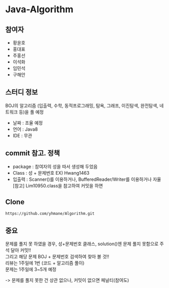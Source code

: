 # Java-Algorithm

## 참여자

* 황윤호
* 홍대표
* 주홍선
* 이석화
* 임민석
* 구해안

## 스터디 정보
BOJ의 알고리즘 (입출력, 수학, 동적프로그래밍, 탐욕, 그래프, 이진탐색, 완전탐색, 네트워크 등)을 풀 예정

* 날짜 : 조율 예정
* 언어 : Java8
* IDE : 무관

## commit 참고. 정책

* package : 참여자의 성을 따서 생성해 두었음
* Class   : 성 + 문제번호
EX) Hwang1463
* 입출력 : Scanner()를 이용하거나, BufferedReader/Writer를 이용하거나 자율
[참고] Lim10950.class을 참고하여 커밋을 하면 


## Clone
<pre><code>https://github.com/yhmane/Algorithm.git</code></pre>

## 중요
문제를 풀지 못 하였을 경우, 성+문제번호 클래스, solution()엔 문제 풀지 못함으로 주석 달아 커밋!!<br>
그리고 해당 문제 BOJ + 문제번호 검색하여 찾아 볼 것!!<br>
리뷰는 1주일에 1번 (코드 + 알고리즘 풀이)<br>
문제는 1주일에 3~5개 예정<br>

-> 문제를 풀지 못한 건 상관 없으나, 커밋이 없으면 페널티(참여도)
